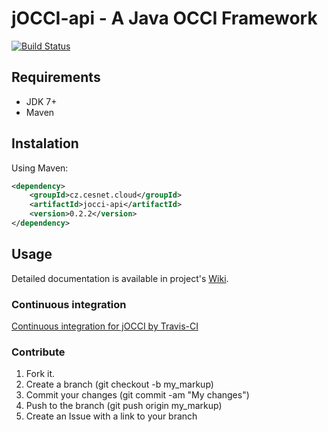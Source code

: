 jOCCI-api - A Java OCCI Framework
==================================

[![Build Status](https://secure.travis-ci.org/EGI-FCTF/jOCCI-api.png)](http://travis-ci.org/EGI-FCTF/jOCCI-api)

Requirements
------------
* JDK 7+
* Maven

Instalation
-----------
Using Maven:
```xml
<dependency>
    <groupId>cz.cesnet.cloud</groupId>
    <artifactId>jocci-api</artifactId>
    <version>0.2.2</version>
</dependency>
```

Usage
-----
Detailed documentation is available in project's [Wiki](https://github.com/EGI-FCTF/jOCCI-api/wiki).

### Continuous integration

[Continuous integration for jOCCI by Travis-CI](http://travis-ci.org/EGI-FCTF/jOCCI-api/)

### Contribute

1. Fork it.
2. Create a branch (git checkout -b my_markup)
3. Commit your changes (git commit -am "My changes")
4. Push to the branch (git push origin my_markup)
5. Create an Issue with a link to your branch

